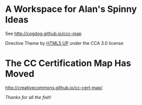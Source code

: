 # A Workspace for Alan's Spinny Ideas
See http://cogdog.github.io/ccc-map

Directive Theme by [HTML5 UP](html5up.net/license) under the CCA 3.0 license

# The CC Certification Map Has Moved
http://creativecommons.github.io/cc-cert-map/

*Thanks for all the fish!*


